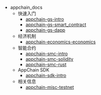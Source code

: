 - appchain_docs
    - 快速入门
        - [appchain-gs-intro](zh-cn/appchain-gs-intro)
        - [appchain-gs-smart_contract](zh-cn/appchain-gs-smart_contract)
        - [appchain-gs-dapp](zh-cn/appchain-gs-dapp)
    - 经济机制
        - [appchain-economics-economics](zh-cn/appchain-economics-economics)
    - 智能合约
        - [appchain-smc-intro](zh-cn/appchain-smc-intro)
        - [appchain-smc-solidity](zh-cn/appchain-smc-solidity)
        - [appchain-smc-rust](zh-cn/appchain-smc-rust)
    - AppChain SDK
        - [appchain-sdk-intro](zh-cn/appchain-sdk-intro)
    - 相关信息
        - [appchain-misc-testnet](zh-cn/appchain-misc-testnet)